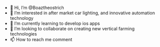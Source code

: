 - 👋 Hi, I’m @Boaztheostrich
- 👀 I’m interested in after market car lighting, and innovative automation technology
- 🌱 I’m currently learning to develop ios apps
- 💞️ I’m looking to collaborate on creating new vertical farming technologies
- 📫 How to reach me comment

<!---
Boaztheostrich/Boaztheostrich is a ✨ special ✨ repository because its `README.md` (this file) appears on your GitHub profile.
You can click the Preview link to take a look at your changes.
--->
